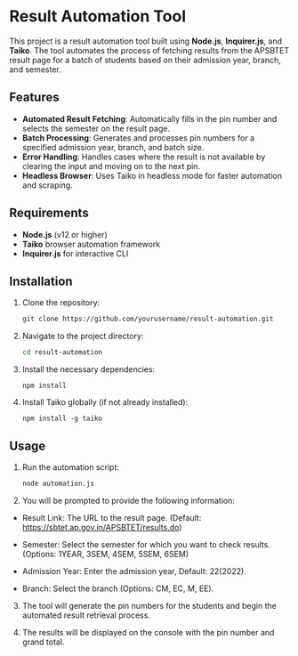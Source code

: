 # Result Automation Tool

This project is a result automation tool built using **Node.js**, **Inquirer.js**, and **Taiko**. The tool automates the process of fetching results from the APSBTET result page for a batch of students based on their admission year, branch, and semester.

## Features

- **Automated Result Fetching**: Automatically fills in the pin number and selects the semester on the result page.
- **Batch Processing**: Generates and processes pin numbers for a specified admission year, branch, and batch size.
- **Error Handling**: Handles cases where the result is not available by clearing the input and moving on to the next pin.
- **Headless Browser**: Uses Taiko in headless mode for faster automation and scraping.

## Requirements

- **Node.js** (v12 or higher)
- **Taiko** browser automation framework
- **Inquirer.js** for interactive CLI

## Installation

1. Clone the repository:
   ```bash
   git clone https://github.com/yourusername/result-automation.git
   ```

2. Navigate to the project directory:

    ```bash
    cd result-automation
    ```

3. Install the necessary dependencies:
    ```
    npm install
    ```

4. Install Taiko globally (if not already installed):

    ```
    npm install -g taiko
    ```

## Usage

1. Run the automation script:

    ```bash
    node automation.js
    ```
2. You will be prompted to provide the following information:

  - Result Link: The URL to the result page. (Default: https://sbtet.ap.gov.in/APSBTET/results.do)

  -  Semester: Select the semester for which you want to check results. (Options: 1YEAR, 3SEM, 4SEM, 5SEM, 6SEM)

  -  Admission Year: Enter the admission year, Default: 22(2022).

  - Branch: Select the branch (Options: CM, EC, M, EE).

3. The tool will generate the pin numbers for the students and begin the automated result retrieval process.

4. The results will be displayed on the console with the pin number and grand total.


